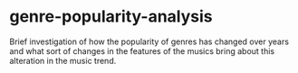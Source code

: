 # genre-popularity-analysis
Brief investigation of how the popularity of genres has changed over years and what sort of changes in the features of the musics bring about this alteration in the music trend.
